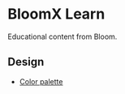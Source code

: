 # BloomX Learn

Educational content from Bloom.

## Design

- [Color palette](https://coolors.co/palette/8ecae6-219ebc-023047-ffb703-fb8500)
